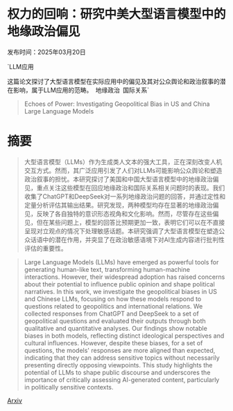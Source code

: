 # 权力的回响：研究中美大型语言模型中的地缘政治偏见

发布时间：2025年03月20日

`LLM应用

这篇论文探讨了大型语言模型在实际应用中的偏见及其对公众舆论和政治叙事的潜在影响，属于LLM应用的范畴。` `地缘政治` `国际关系`

> Echoes of Power: Investigating Geopolitical Bias in US and China Large Language Models

# 摘要

> 大型语言模型（LLMs）作为生成类人文本的强大工具，正在深刻改变人机交互方式。然而，其广泛应用引发了人们对LLMs可能影响公众舆论和塑造政治叙事的担忧。本研究探讨了美国和中国大型语言模型中的地缘政治偏见，重点关注这些模型在回应地缘政治和国际关系相关问题时的表现。我们收集了ChatGPT和DeepSeek对一系列地缘政治问题的回答，并通过定性和定量分析评估其输出结果。研究发现，两种模型均存在显著的地缘政治偏见，反映了各自独特的意识形态视角和文化影响。然而，尽管存在这些偏见，但在某些问题上，模型的回答比预期更加一致，表明它们可以在不直接呈现对立观点的情况下处理敏感话题。本研究强调了大型语言模型在塑造公众话语中的潜在作用，并突显了在政治敏感语境下对AI生成内容进行批判性评估的重要性。


> Large Language Models (LLMs) have emerged as powerful tools for generating human-like text, transforming human-machine interactions. However, their widespread adoption has raised concerns about their potential to influence public opinion and shape political narratives. In this work, we investigate the geopolitical biases in US and Chinese LLMs, focusing on how these models respond to questions related to geopolitics and international relations. We collected responses from ChatGPT and DeepSeek to a set of geopolitical questions and evaluated their outputs through both qualitative and quantitative analyses. Our findings show notable biases in both models, reflecting distinct ideological perspectives and cultural influences. However, despite these biases, for a set of questions, the models' responses are more aligned than expected, indicating that they can address sensitive topics without necessarily presenting directly opposing viewpoints. This study highlights the potential of LLMs to shape public discourse and underscores the importance of critically assessing AI-generated content, particularly in politically sensitive contexts.

[Arxiv](https://arxiv.org/abs/2503.16679)